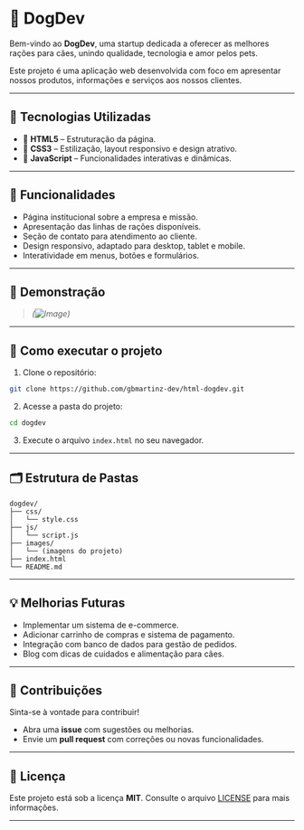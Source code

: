 
# 🐶 DogDev

Bem-vindo ao **DogDev**, uma startup dedicada a oferecer as melhores rações para cães, unindo qualidade, tecnologia e amor pelos pets. 

Este projeto é uma aplicação web desenvolvida com foco em apresentar nossos produtos, informações e serviços aos nossos clientes.

---

## 🚀 Tecnologias Utilizadas

- 🔸 **HTML5** – Estruturação da página.
- 🔹 **CSS3** – Estilização, layout responsivo e design atrativo.
- 🔸 **JavaScript** – Funcionalidades interativas e dinâmicas.

---

## 🎯 Funcionalidades

- Página institucional sobre a empresa e missão.
- Apresentação das linhas de rações disponíveis.
- Seção de contato para atendimento ao cliente.
- Design responsivo, adaptado para desktop, tablet e mobile.
- Interatividade em menus, botões e formulários.

---

## 📸 Demonstração

> *(![Image](https://github.com/user-attachments/assets/a5feede8-c5af-4dda-a68c-331f8d823a2f))*

---

## 🔧 Como executar o projeto

1. Clone o repositório:

```bash
git clone https://github.com/gbmartinz-dev/html-dogdev.git
```

2. Acesse a pasta do projeto:

```bash
cd dogdev
```

3. Execute o arquivo `index.html` no seu navegador.

---

## 🗂️ Estrutura de Pastas

```
dogdev/
├── css/
│   └── style.css
├── js/
│   └── script.js
├── images/
│   └── (imagens do projeto)
├── index.html
└── README.md
```

---

## 💡 Melhorias Futuras

- Implementar um sistema de e-commerce.
- Adicionar carrinho de compras e sistema de pagamento.
- Integração com banco de dados para gestão de pedidos.
- Blog com dicas de cuidados e alimentação para cães.

---

## 🤝 Contribuições

Sinta-se à vontade para contribuir! 

- Abra uma **issue** com sugestões ou melhorias.
- Envie um **pull request** com correções ou novas funcionalidades.

---

## 🐾 Licença

Este projeto está sob a licença **MIT**. Consulte o arquivo [LICENSE](./LICENSE) para mais informações.

---
